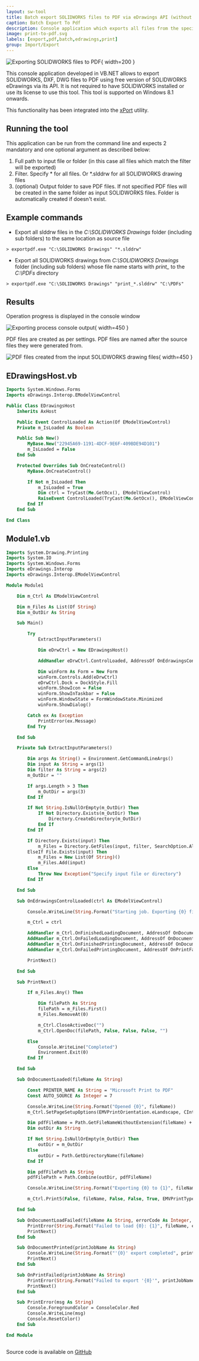 ```yaml
---
layout: sw-tool
title: Batch export SOLIDWORKS files to PDF via eDrawings API (without SOLIDWORKS)
caption: Batch Export To Pdf
description: Console application which exports all files from the specified folder to PDF format using eDrawings API, without the need to have SOLIDWORKS installed or SOLIDWORKS license
image: print-to-pdf.svg
labels: [export,pdf,batch,edrawings,print]
group: Import/Export
---
```

![Exporting SOLIDWORKS files to PDF](print-to-pdf.svg){ width=200 }

This console application developed in VB.NET allows to export SOLIDWORKS, DXF, DWG files to PDF using free version of SOLIDWORKS eDrawings via its API. It is not required to have SOLIDWORKS installed or use its license to use this tool. This tool is supported on Windows 8.1 onwards.

This functionality has been integrated into the [xPort](https://cadplus.xarial.com/xport/) utility.

## Running the tool

This application can be run from the command line and expects 2 mandatory and one optional argument as described below:

1. Full path to input file or folder (in this case all files which match the filter will be exported)
1. Filter. Specify * for all files. Or *.slddrw for all SOLIDWORKS drawing files
1. (optional) Output folder to save PDF files. If not specified PDF files will be created in the same folder as input SOLIDWORKS files. Folder is automatically created if doesn't exist.

## Example commands

* Export all slddrw files in the *C:\SOLIDWORKS Drawings* folder (including sub folders) to the same location as source file

~~~
> exportpdf.exe "C:\SOLIDWORKS Drawings" "*.slddrw"
~~~

* Export all SOLIDWORKS drawings from *C:\SOLIDWORKS Drawings* folder (including sub folders) whose file name starts with *print_* to the *C:\PDFs* directory

~~~
> exportpdf.exe "C:\SOLIDWORKS Drawings" "print_*.slddrw" "C:\PDFs"
~~~

## Results

Operation progress is displayed in the console window

![Exporting process console output](export-results-console.png){ width=450 }

PDF files are created as per settings. PDF files are named after the source files they were generated from.

![PDF files created from the input SOLIDWORKS drawing files](exported-pdfs.png){ width=450 }

## EDrawingsHost.vb

~~~ vb
Imports System.Windows.Forms
Imports eDrawings.Interop.EModelViewControl

Public Class EDrawingsHost
    Inherits AxHost

    Public Event ControlLoaded As Action(Of EModelViewControl)
    Private m_IsLoaded As Boolean

    Public Sub New()
        MyBase.New("22945A69-1191-4DCF-9E6F-409BDE94D101")
        m_IsLoaded = False
    End Sub

    Protected Overrides Sub OnCreateControl()
        MyBase.OnCreateControl()

        If Not m_IsLoaded Then
            m_IsLoaded = True
            Dim ctrl = TryCast(Me.GetOcx(), EModelViewControl)
            RaiseEvent ControlLoaded(TryCast(Me.GetOcx(), EModelViewControl))
        End If
    End Sub

End Class

~~~



## Module1.vb

~~~ vb
Imports System.Drawing.Printing
Imports System.IO
Imports System.Windows.Forms
Imports eDrawings.Interop
Imports eDrawings.Interop.EModelViewControl

Module Module1

    Dim m_Ctrl As EModelViewControl

    Dim m_Files As List(Of String)
    Dim m_OutDir As String

    Sub Main()

        Try
            ExtractInputParameters()

            Dim eDrwCtrl = New EDrawingsHost()

            AddHandler eDrwCtrl.ControlLoaded, AddressOf OnEdrawingsControlLoaded

            Dim winForm As Form = New Form
            winForm.Controls.Add(eDrwCtrl)
            eDrwCtrl.Dock = DockStyle.Fill
            winForm.ShowIcon = False
            winForm.ShowInTaskbar = False
            winForm.WindowState = FormWindowState.Minimized
            winForm.ShowDialog()

        Catch ex As Exception
            PrintError(ex.Message)
        End Try

    End Sub

    Private Sub ExtractInputParameters()

        Dim args As String() = Environment.GetCommandLineArgs()
        Dim input As String = args(1)
        Dim filter As String = args(2)
        m_OutDir = ""

        If args.Length > 3 Then
            m_OutDir = args(3)
        End If

        If Not String.IsNullOrEmpty(m_OutDir) Then
            If Not Directory.Exists(m_OutDir) Then
                Directory.CreateDirectory(m_OutDir)
            End If
        End If

        If Directory.Exists(input) Then
            m_Files = Directory.GetFiles(input, filter, SearchOption.AllDirectories).ToList()
        ElseIf File.Exists(input) Then
            m_Files = New List(Of String)()
            m_Files.Add(input)
        Else
            Throw New Exception("Specify input file or directory")
        End If

    End Sub

    Sub OnEdrawingsControlLoaded(ctrl As EModelViewControl)

        Console.WriteLine(String.Format("Starting job. Exporting {0} file(s)", m_Files.Count))

        m_Ctrl = ctrl

        AddHandler m_Ctrl.OnFinishedLoadingDocument, AddressOf OnDocumentLoaded
        AddHandler m_Ctrl.OnFailedLoadingDocument, AddressOf OnDocumentLoadFailed
        AddHandler m_Ctrl.OnFinishedPrintingDocument, AddressOf OnDocumentPrinted
        AddHandler m_Ctrl.OnFailedPrintingDocument, AddressOf OnPrintFailed

        PrintNext()

    End Sub

    Sub PrintNext()

        If m_Files.Any() Then

            Dim filePath As String
            filePath = m_Files.First()
            m_Files.RemoveAt(0)

            m_Ctrl.CloseActiveDoc("")
            m_Ctrl.OpenDoc(filePath, False, False, False, "")

        Else
            Console.WriteLine("Completed")
            Environment.Exit(0)
        End If

    End Sub

    Sub OnDocumentLoaded(fileName As String)

        Const PRINTER_NAME As String = "Microsoft Print to PDF"
        Const AUTO_SOURCE As Integer = 7

        Console.WriteLine(String.Format("Opened {0}", fileName))
        m_Ctrl.SetPageSetupOptions(EMVPrintOrientation.eLandscape, CInt(PaperKind.A4), 100, 100, 1, AUTO_SOURCE, PRINTER_NAME, 0, 0, 0, 0)

        Dim pdfFileName = Path.GetFileNameWithoutExtension(fileName) + ".pdf"
        Dim outDir As String

        If Not String.IsNullOrEmpty(m_OutDir) Then
            outDir = m_OutDir
        Else
            outDir = Path.GetDirectoryName(fileName)
        End If

        Dim pdfFilePath As String
        pdfFilePath = Path.Combine(outDir, pdfFileName)

        Console.WriteLine(String.Format("Exporting {0} to {1}", fileName, pdfFilePath))

        m_Ctrl.Print5(False, fileName, False, False, True, EMVPrintType.eOneToOne, 1, 0, 0, True, 1, 1, pdfFilePath)

    End Sub

    Sub OnDocumentLoadFailed(fileName As String, errorCode As Integer, errorString As String)
        PrintError(String.Format("Failed to load {0}: {1}", fileName, errorString))
        PrintNext()
    End Sub

    Sub OnDocumentPrinted(printJobName As String)
        Console.WriteLine(String.Format("'{0}' export completed", printJobName))
        PrintNext()
    End Sub

    Sub OnPrintFailed(printJobName As String)
        PrintError(String.Format("Failed to export '{0}'", printJobName))
        PrintNext()
    End Sub

    Sub PrintError(msg As String)
        Console.ForegroundColor = ConsoleColor.Red
        Console.WriteLine(msg)
        Console.ResetColor()
    End Sub

End Module



~~~



Source code is available on [GitHub](https://github.com/codestackdev/solidworks-api-examples/tree/master/edrawings-api/BatchExportPdf)
